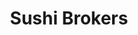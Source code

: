 ---
layout: place
title: "Sushi Brokers"
permalink: /arizona/scottsdale/sushi-brokers.html
stateAbbr: AZ
stateName: Arizona
cityName: Scottsdale
seo:
  name: "Sushi Brokers"
  type: Restaurant
  links: null
description: "Sushi Brokers serves delicious sushi in Scottsdale, Arizona. Try fresh Japanese dishes for a great dining experience. "
place_id: ChIJJbT08iB0K4cRkPtazxTEqQk
photos:
  - name: >-
      places/ChIJJbT08iB0K4cRkPtazxTEqQk/photos/AeeoHcLgVfRfaT9mNoLu2KpwUid7FiJoFKVtKX31PwyY_zVLFCY46H-W2Qxq5r8qXlhdLkNNOAcudnHohwSRJ6M5wiWKcQMs02yhmLMhkE1lWSIIclUeT0w--oFd0TvbJ4zp0cWwUSrnW0IG9J4rTG6aEoZwnAcaembMom1gJrQHIkQfNR5bWRD8bTDClG6sEqK2a8gU3l-2vE5z_rh2bz47MEmlz3720cJPMW1ouPL1uR-CTKLXocQljYa_XgiDHQ_8Riugr_W4i7u3tusnCGaeUde9vkVb0L4poFjcYVjQncJyDqHtPdwdxKBO9gbFQF8QYhLjrC1DkuhI8LjVHuOHIzFP4pjblY9-TC7Bj51IOdpqGF26-_dHeYCRo--DuZoL-nrFSy5A0qKWg2RzX7Y2DQYbNY6NKZXVbCqQl96BiHLAabom
    widthPx: 3024
    heightPx: 4032
    authorAttributions:
      - displayName: Scott Ferreira
        uri: https://maps.google.com/maps/contrib/111835638484871593707
        photoUri: >-
          https://lh3.googleusercontent.com/a-/ALV-UjVDu_u2Qs82V0HQ2UaWTGVwf2rORaSUjklB1vuBCGK4BLxoNie0=s100-p-k-no-mo
    flagContentUri: >-
      https://www.google.com/local/imagery/report/?cb_client=maps_api_places.places_api&image_key=!1e10!2sCIHM0ogKEICAgICz6f3c3gE&hl=en-US
    googleMapsUri: >-
      https://www.google.com/maps/place//data=!3m4!1e2!3m2!1sCIHM0ogKEICAgICz6f3c3gE!2e10!4m2!3m1!1s0x872b7420f2f4b425:0x9a9c414cf5afb90
  - name: >-
      places/ChIJJbT08iB0K4cRkPtazxTEqQk/photos/AeeoHcKZ0z48Pb-9hgECJbYHFXBtMBOrtGnPvj5xzczUH8aEeNVx4i9NCSuW_BY8_KkL_ejntcLRTV0iy2XkCzh29LZl3Dprlzjmt9rDpGWFsedy8Na2FrlK8tFE-QtX5GRSgvg7-4ev1nBKR5PrXIsAWD133_qZGYjfeZeICheEP1S5LT3V0iaNR6kYoMHAdRLI83T-pwfXf3nSjioY1LFc2zjI3T7A6PQxwOoaJHWbb-bKVPEA0dPAXu2J3gOHYPO9JTJ0K19eRT2hp7MukqcPxdyc3xmbGLTHzxKQstRPIo5fhA
    widthPx: 729
    heightPx: 374
    authorAttributions:
      - displayName: Sushi Brokers Scottsdale
        uri: https://maps.google.com/maps/contrib/103090695484607789916
        photoUri: >-
          https://lh3.googleusercontent.com/a-/ALV-UjWu-k_QGuas3Yrv-2iMbNfdIMyDseX7lBu-4mo_grG4cTeqViE=s100-p-k-no-mo
    flagContentUri: >-
      https://www.google.com/local/imagery/report/?cb_client=maps_api_places.places_api&image_key=!1e10!2sAF1QipOt52I46iKaUmTnNnrEg7OMvQ8_OnnKtLoKUTC5&hl=en-US
    googleMapsUri: >-
      https://www.google.com/maps/place//data=!3m4!1e2!3m2!1sAF1QipOt52I46iKaUmTnNnrEg7OMvQ8_OnnKtLoKUTC5!2e10!4m2!3m1!1s0x872b7420f2f4b425:0x9a9c414cf5afb90
  - name: >-
      places/ChIJJbT08iB0K4cRkPtazxTEqQk/photos/AeeoHcKo97_5CK7so_dxJS-KPWiEo4Phxk5wzjNFpIXDAF6J_OlyXMNn6SmKz51ar1mm-H8sIwxSOm3NBGieMpZXh2Kr5TjBD-u6YgI3WEEI0IAmacDI57GPIPcmAV5zdvF8YYaBRR1If7BkBxajYWCbNx8xLh2kb4zNqkfJDj5OMAq43KkH2EZFLRWSBYBt-Tq5-jJ2QRLNE-g0EBk4fUgj7_kd2xXCWlIHD3V-T1fb535yqKmab8UbkY5mRtZI0Of8g-U4sc171tPEjrS-7ljhmEOCZV2NyCvGH6RNRkpvSFoidU4K2iCh542xGVw5ZsMqNq20SFtFGtDRX90XWwri2eb5XdWX76xchF51W7dOBec_hkyRVYzGK-h0JWyWc4NscDkLA4val5XQsU4xL5UHoF78Qx1MBA_8XTvhRutkGjw4bMfw
    widthPx: 4624
    heightPx: 3472
    authorAttributions:
      - displayName: Ken F
        uri: https://maps.google.com/maps/contrib/110971628097288865675
        photoUri: >-
          https://lh3.googleusercontent.com/a-/ALV-UjXjnJpXWYbcwwIFFw35NL_LavOIragIVXc5aHfSuELoUtTvsgUr=s100-p-k-no-mo
    flagContentUri: >-
      https://www.google.com/local/imagery/report/?cb_client=maps_api_places.places_api&image_key=!1e10!2sCIHM0ogKEICAgICHhM6vsAE&hl=en-US
    googleMapsUri: >-
      https://www.google.com/maps/place//data=!3m4!1e2!3m2!1sCIHM0ogKEICAgICHhM6vsAE!2e10!4m2!3m1!1s0x872b7420f2f4b425:0x9a9c414cf5afb90
  - name: >-
      places/ChIJJbT08iB0K4cRkPtazxTEqQk/photos/AeeoHcI4aPe3mlRIauN81gYWCvhn_V3m-6cDk-L7MwL73NN63OSZMTtzZA1Jerju6oSxaxDsuMYa4aVxvPC3UW1tMQ8rbUwia9Kiv6gXIK-2059NwdjfvGRyvE4CA4sLji6CzePl1X5IwxXo-05OZs4ABGGhju6Y7qGbzwSB8-WFi09e-ihPWyPHw-bUwl9ClxNsObOiMR4gFfg8I3O_sO6Tcn3k6b5odhJTCt9YfRIFr204GbqFnPGZX-N86CJZC2lpdkCnjU7_fqZ5RDqvJdkL46XBmsyUwL8bqcn3q-q_hzyU9N9KSIuP4u3-1zuzu8_H2wefic5RAokIJoRjocPowWhTFnIlQ-iqocqi2ZRlcfTDWWkYNbEE78m0SeC8yy_4M9ragFcfpvpCr6YN-owMoQWVLoUetKB4rDVrNfy0g0bzAA
    widthPx: 3472
    heightPx: 4624
    authorAttributions:
      - displayName: Ken F
        uri: https://maps.google.com/maps/contrib/110971628097288865675
        photoUri: >-
          https://lh3.googleusercontent.com/a-/ALV-UjXjnJpXWYbcwwIFFw35NL_LavOIragIVXc5aHfSuELoUtTvsgUr=s100-p-k-no-mo
    flagContentUri: >-
      https://www.google.com/local/imagery/report/?cb_client=maps_api_places.places_api&image_key=!1e10!2sCIHM0ogKEICAgIC7p-PVew&hl=en-US
    googleMapsUri: >-
      https://www.google.com/maps/place//data=!3m4!1e2!3m2!1sCIHM0ogKEICAgIC7p-PVew!2e10!4m2!3m1!1s0x872b7420f2f4b425:0x9a9c414cf5afb90
  - name: >-
      places/ChIJJbT08iB0K4cRkPtazxTEqQk/photos/AeeoHcKn8dVBqGslMD9c_BtMx6l14x4BO5KrEJABnJGuEB7-yA17hvcD9jkABRZol8COfYUCwqp_GT6X_3jgimGK2PYYV-ybWqP501JcZ4GmbxrcxUAXcHhOtrWS61pnwzE8oVIuCXBxo9o91fFQSQHRDOHL_Bex1fQvIa6xP0dFH_GDUHUf0fjqxaza0MxLbldOgvaZwNISf2a-zNX3GLHxH7tr0rEyI6Umf3bBXQECyRxRKROAfKzvm5eA2Y-pMdk-DW0RxiBI1t9jaOhwKwwa6JKLMeM0cLMfpZIXboiwaC6UV0VVkBFCPbPh_fy70BHduEx5xD_4YiEWtdxH0R1kiDxTBCXh5-8yy6CZJma0ofG1UYz6nldPOFig03GmBMaAqiFmbxJ_nJweh2-sfk8coTnJnGHIWojBjt2QEpPNBzuJwcgu
    widthPx: 4000
    heightPx: 3000
    authorAttributions:
      - displayName: Scott Jason
        uri: https://maps.google.com/maps/contrib/100621755247626043727
        photoUri: >-
          https://lh3.googleusercontent.com/a-/ALV-UjUMK5ps7bJxwNyryyK8SQbpZuQrtMnTTV1n3rxL2Uk8_JrFtxpWfA=s100-p-k-no-mo
    flagContentUri: >-
      https://www.google.com/local/imagery/report/?cb_client=maps_api_places.places_api&image_key=!1e10!2sCIHM0ogKEICAgIDrwdSSygE&hl=en-US
    googleMapsUri: >-
      https://www.google.com/maps/place//data=!3m4!1e2!3m2!1sCIHM0ogKEICAgIDrwdSSygE!2e10!4m2!3m1!1s0x872b7420f2f4b425:0x9a9c414cf5afb90
  - name: >-
      places/ChIJJbT08iB0K4cRkPtazxTEqQk/photos/AeeoHcKqUnmbjys-QhbQN-ohwiQnJQ62lgBZrT0rxuMZYa_l2o6O5L6aSJ0Xxr_DUGrf5NAubt5IDPc0a94lXgoPqQ-JnO1f7lRooAMt2KlHKviPcxbG2MnR4gufsiHxltmUDkxdb78SOEa2YJntHNtyYcv4YachWGNAKtG_PCkR2G1S-Y1yUgNARiaTjIIqwB5GsO-3PdSRR1tfkGiEhA7Q1cStIyGEq2QTYrXwXvu7jQpa_GjpFV1M6HqB5HScKN3MC_Ywhw8VKGp_353fq5xfHjCRTcwcU9tT5ATlFUt_4IzwffH8BGVwvcovyiDq-C0IFtmcQ1K4RQaqkrMsNjAXot5m4u8VbQVTBKZLrR7Uq9t2naJreXNvukR7Ppi2qXGqxOYkjf_ffhWKXMHecVc3m2V6tlUCLkr-Mn6AbZ6FPBDR1ocf
    widthPx: 4624
    heightPx: 3472
    authorAttributions:
      - displayName: Ken F
        uri: https://maps.google.com/maps/contrib/110971628097288865675
        photoUri: >-
          https://lh3.googleusercontent.com/a-/ALV-UjXjnJpXWYbcwwIFFw35NL_LavOIragIVXc5aHfSuELoUtTvsgUr=s100-p-k-no-mo
    flagContentUri: >-
      https://www.google.com/local/imagery/report/?cb_client=maps_api_places.places_api&image_key=!1e10!2sCIHM0ogKEICAgICHhM7rqgE&hl=en-US
    googleMapsUri: >-
      https://www.google.com/maps/place//data=!3m4!1e2!3m2!1sCIHM0ogKEICAgICHhM7rqgE!2e10!4m2!3m1!1s0x872b7420f2f4b425:0x9a9c414cf5afb90
  - name: >-
      places/ChIJJbT08iB0K4cRkPtazxTEqQk/photos/AeeoHcKg8L8AMwcG5UX7KtN00C_yTcq-8OOlftrO5JN1Bjz41xYc7i95UuT_ytNfF5fXN0QLi7UCLLQ3NUPmUOegmbB8LqfGuAgQaMyGG7Wf7G4n5GdEyxbUI3nM-nADkfhpucZro8zWTzbeugXP5mZLS5URSHEE01FsyMM7ZjNSwtjCCcOkFxuFSFXRhNLT9mBr0I81I6wePqj7-ywPZXube7f4ZM2sXG7rEnWdEzdS8_6Bi_mVEUsWi-HYCF9mjG9G9-V9OiZUEYj8T06fMjoS0av8Wz1g4LuwQIv6Flt1N37elhVXaihPnv3WQcqdsnwsMCnSO3J5V02Bai37KEcrIZaSF2oLorb07nmgTjXipwtEs5F-xyzp3XHZ3tkAHjL9XAUucJs5Gguf1t02FIMdxwo5whvDUAh-aguSXBhFolQ
    widthPx: 3024
    heightPx: 4032
    authorAttributions:
      - displayName: Jayson Matis
        uri: https://maps.google.com/maps/contrib/113550938460288389322
        photoUri: >-
          https://lh3.googleusercontent.com/a-/ALV-UjX9BylMKT4Q57JAesb3-FFmfqlRuNj9rl81JY-tf_Q2Uj_rVkcv=s100-p-k-no-mo
    flagContentUri: >-
      https://www.google.com/local/imagery/report/?cb_client=maps_api_places.places_api&image_key=!1e10!2sCIHM0ogKEICAgICrpIWgGw&hl=en-US
    googleMapsUri: >-
      https://www.google.com/maps/place//data=!3m4!1e2!3m2!1sCIHM0ogKEICAgICrpIWgGw!2e10!4m2!3m1!1s0x872b7420f2f4b425:0x9a9c414cf5afb90
  - name: >-
      places/ChIJJbT08iB0K4cRkPtazxTEqQk/photos/AeeoHcJAI4uySFG9V87Mc0uq2oBkXWpTxd13UNIA2QGaPp_-dDfGNSHZE-d9GFbQv2RuCscyL_R3-xdg2Brw3XPvnb0uZsaJRDcgkARpXjA1LzWHN8H5GIEZ17OkIT_VMYSEjc-d8GnPc1W7KlHM9BiNoa_81WF_inZau6-sei16tYd7qsK7YM4kML4C-B1_ZBaix3dgWQVkhYUZkX1HmX0wCQT4Kwzp0mJPBYAUU_Zrs-_0wGvfO40UkmZYPpCSUyDBrpibWqWbjuCuB67aicBZWyexYXqKuKqhz_ajzi5aWLswofRmD_rrXtz2aQ97DZiOS8RWVqTbWyaIDIVdsFw4Yum5XV5Wbu9gKJI7TUdIjlYsE6QCMOg70iKRKOnPt2bHvXCe3o70LtKVu8wNNA1QAj8Arxn5nbOnJxdIlAbf0_t59Q
    widthPx: 4032
    heightPx: 3024
    authorAttributions:
      - displayName: Scott Ferreira
        uri: https://maps.google.com/maps/contrib/111835638484871593707
        photoUri: >-
          https://lh3.googleusercontent.com/a-/ALV-UjVDu_u2Qs82V0HQ2UaWTGVwf2rORaSUjklB1vuBCGK4BLxoNie0=s100-p-k-no-mo
    flagContentUri: >-
      https://www.google.com/local/imagery/report/?cb_client=maps_api_places.places_api&image_key=!1e10!2sCIHM0ogKEICAgICz6f3cPg&hl=en-US
    googleMapsUri: >-
      https://www.google.com/maps/place//data=!3m4!1e2!3m2!1sCIHM0ogKEICAgICz6f3cPg!2e10!4m2!3m1!1s0x872b7420f2f4b425:0x9a9c414cf5afb90
  - name: >-
      places/ChIJJbT08iB0K4cRkPtazxTEqQk/photos/AeeoHcJQ4eBNkCLTovR6dolW-aKIrjiGmECfDfUStGAUDiYbcSeYsP8vXPkA6zb4PaaJwgiDSOCsJeDcMi6gs13jxpD9BgIJTViyI9FT2uPVuGC8d5YtKG1-qMaBFN9EgTyYvZFnfre6sxmAImEIHteMCF1vz3KIwrliJGNSOI-hLuj0bQAnRIjZqG888iDjz-_joceoy45YNQHOZxEfLihS6Rh2us9mh7UkfjOb2kaW8pT8_be6cRwtFPpvywEgzOK4NHzm2-0xhxIhtlcSIpfmIITI7RfNVwY5qBxecbZqVpfA6CaxYmz_zx-RKu6NM0ypmu3qJh3zR32HTXNJm0s7rQYM_JFUHdxgJYB5f0ybKn4gabosbZKkjIoqwuk0HUdrr48WnzfrH165XkezCN_JiOQe7jXm5eBCGnVfAtupSTM
    widthPx: 4000
    heightPx: 3000
    authorAttributions:
      - displayName: Tracy Judy
        uri: https://maps.google.com/maps/contrib/110934217668155957424
        photoUri: >-
          https://lh3.googleusercontent.com/a-/ALV-UjUrCKhuIe7SDQXRyOQ7zQjZuZLoWIa6TrK1O85XUL_4UYqCiLdq=s100-p-k-no-mo
    flagContentUri: >-
      https://www.google.com/local/imagery/report/?cb_client=maps_api_places.places_api&image_key=!1e10!2sCIHM0ogKEICAgICX49XyHg&hl=en-US
    googleMapsUri: >-
      https://www.google.com/maps/place//data=!3m4!1e2!3m2!1sCIHM0ogKEICAgICX49XyHg!2e10!4m2!3m1!1s0x872b7420f2f4b425:0x9a9c414cf5afb90
  - name: >-
      places/ChIJJbT08iB0K4cRkPtazxTEqQk/photos/AeeoHcI7wDK1DU7eaZeNvEjr_UdOWMYpz3PtQMZfKbNn61yXuPylrbt7MdeCs9pIpOjU13TtEKPeFmvGIg13Ub3UfUqtVMIGpDKjXxEoySeDsMPEMBOMyW_mTbqoFUvtvRk8ROPKTDO_KnKvZoxKoaTywrg4Z8_de821v3dqELTSiKopYVWBUwamK8BWXxSJFacDlDsypN6CuZ-2BcwmoV9Zt5o0Av7LRq-N1z2EzotA5LEXBtcJIWf-VghIjOfHbm27KrJKWQVA2MiE94EJT1MVrgO1q7-sjEVPJn_3FyLsaFtJoI1K2yhfucF5yG6_3CwRKhvQ7PSLvPh06eGCXoxPxhBkKUMtBlWfPLckpMIRQ3NRTFjcwoF-GzV3ak2J9Oo3mmrYldrVez8NT1JQ8WUZL1vBmmbEIjDo3b2E6B4ETolk1A
    widthPx: 4032
    heightPx: 3024
    authorAttributions:
      - displayName: joni purtell
        uri: https://maps.google.com/maps/contrib/109052739870465026706
        photoUri: >-
          https://lh3.googleusercontent.com/a-/ALV-UjVmWE4G1TJxBLJFzxPLoggmuB77cZ7SOf8ehqGodcRVFDHcz_cX=s100-p-k-no-mo
    flagContentUri: >-
      https://www.google.com/local/imagery/report/?cb_client=maps_api_places.places_api&image_key=!1e10!2sCIHM0ogKEICAgIC2jbm5Ng&hl=en-US
    googleMapsUri: >-
      https://www.google.com/maps/place//data=!3m4!1e2!3m2!1sCIHM0ogKEICAgIC2jbm5Ng!2e10!4m2!3m1!1s0x872b7420f2f4b425:0x9a9c414cf5afb90
address: '17025 N Scottsdale Rd #190, Scottsdale, AZ 85255, USA'
street: '17025 N Scottsdale Rd #190'
city: Scottsdale
state: AZ
zip: '85255'
country: USA
neighborhood: North Scottsdale Gateway
latitude: '33.640999'
longitude: '-111.924727'
accessibility_options:
  wheelchairAccessibleParking: true
  wheelchairAccessibleEntrance: true
  wheelchairAccessibleRestroom: true
  wheelchairAccessibleSeating: true
business_status: OPERATIONAL
name: Sushi Brokers
google_maps_links:
  directionsUri: >-
    https://www.google.com/maps/dir//''/data=!4m7!4m6!1m1!4e2!1m2!1m1!1s0x872b7420f2f4b425:0x9a9c414cf5afb90!3e0
  placeUri: https://maps.google.com/?cid=696303211062688656
  writeAReviewUri: >-
    https://www.google.com/maps/place//data=!4m3!3m2!1s0x872b7420f2f4b425:0x9a9c414cf5afb90!12e1
  reviewsUri: >-
    https://www.google.com/maps/place//data=!4m4!3m3!1s0x872b7420f2f4b425:0x9a9c414cf5afb90!9m1!1b1
  photosUri: >-
    https://www.google.com/maps/place//data=!4m3!3m2!1s0x872b7420f2f4b425:0x9a9c414cf5afb90!10e5
primary_type: Sushi Restaurant
opening_hours:
  regular: null
  current: null
secondary_opening_hours:
  regular:
    weekdayDescriptions: null
    type: null
  current:
    weekdayDescriptions: null
    type: null
phone: null
price_level: null
price_range: null
rating: null
rating_count: 0
website: null
reviews: null
parking_options: null
payment_options: null
allow_dogs: null
curbside_pickup: null
delivery: null
dine_in: null
good_for_children: null
good_for_groups: null
good_for_sports: null
live_music: null
menu_for_children: null
outdoor_seating: null
reservable: null
restroom: null
serves_beer: null
serves_breakfast: null
serves_brunch: null
serves_cocktails: null
serves_coffee: null
serves_dinner: null
serves_dessert: null
serves_lunch: null
serves_vegetarian_food: null
serves_wine: null
takeout: null
summary: null

---
